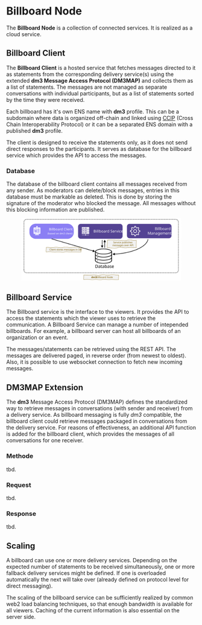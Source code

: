# Billboard Node

The **Billboard Node** is a collection of connected services. It is realized as a cloud service.

## Billboard Client

The **Billboard Client** is a hosted service that fetches messages directed to it as statements from the corresponding delivery service(s) using the extended **dm3 Message Access Protocol (DM3MAP)** and collects them as a list of statements. The messages are not managed as separate conversations with individual participants, but as a list of statements sorted by the time they were received.

Each billboard has it's own ENS name with **dm3** profile. This can be a subdomain where data is organized off-chain and linked using [CCIP](https://chain.link/cross-chain) (Cross Chain Interoperability Protocol) or it can be a separated ENS domain with a published **dm3** profile.

The client is designed to receive the statements only, as it does not send direct responses to the participants. It serves as database for the billboard service which provides the API to access the messages.

### Database

The database of the billboard client contains all messages received from any sender. As moderators can delete/block messages, entries in this database must be markable as deleted. This is done by storing the signature of the moderator who blocked the message. All messages without this blocking information are published.

<figure><img src="../../.gitbook/assets/bmp-database.svg" alt=""><figcaption></figcaption></figure>

## Billboard Service

The Billboard service is the interface to the viewers. It provides the API to access the statements which the viewer uses to retrieve the communication. A Billboard Service can manage a number of intepended billboards. For example, a billboard server can host all billboards of an organization or an event.

The messages/statements can be retrieved using the REST API. The messages are delivered paged, in reverse order (from newest to oldest). Also, it is possible to use websocket connection to fetch new incoming messages.

## DM3MAP Extension

The **dm3** Message Access Protocol (DM3MAP) defines the standardized way to retrieve messages in conversations (with sender and receiver) from a delivery service. As billboard messaging is fully _dm3_ compatible, the billboard client could retrieve messages packaged in conversations from the delivery service. For reasons of effectiveness, an additional API function is added for the billboard client, which provides the messages of all conversations for one receiver.

### Methode

tbd.

### Request

tbd.

### Response

tbd.

## Scaling

A billboard can use one or more delivery services. Depending on the expected number of statements to be received simultaneously, one or more fallback delivery services might be defined. If one is overloaded automatically the next will take over (already defined on protocol level for direct messaging).

The scaling of the billboard service can be sufficiently realized by common web2 load balancing techniques, so that enough bandwidth is available for all viewers. Caching of the current information is also essential on the server side.
